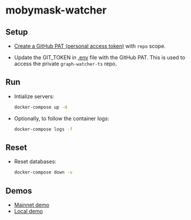 # mobymask-watcher

## Setup

* [Create a GitHub PAT (personal access token)](https://docs.github.com/en/authentication/keeping-your-account-and-data-secure/creating-a-personal-access-token#creating-a-token) with `repo` scope.

* Update the GIT_TOKEN in [.env](./.env) file with the GitHub PAT. This is used to access the private `graph-watcher-ts` repo.

## Run

* Intialize servers:

  ```bash
  docker-compose up -d
  ```

* Optionally, to follow the container logs:

  ```bash
  docker-compose logs -f
  ```

## Reset

* Reset databases:

  ```bash
  docker-compose down -v
  ```

## Demos

* [Mainnet demo](./demo/mainnet.md)
* [Local demo](./demo/local.md)
